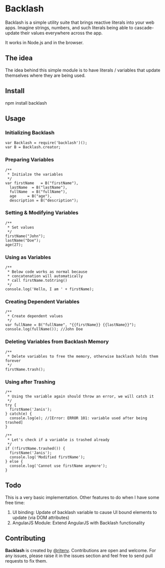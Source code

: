 Backlash
========

Backlash is a simple utility suite that brings reactive literals into your web apps.
Imagine strings, numbers, and such literals being able to cascade-update their values everywhere across the app.

It works in Node.js and in the browser.

## The idea

The idea behind this simple module is to have literals / variables that update themselves where they are being used.

## Install

npm install backlash

## Usage

### Initializing Backlash

    var Backlash = require('backlash')();
    var B = Backlash.creator;

### Preparing Variables

    /**
     * Initialze the variables
     */
    var firstName   = B("firstName"),
      lastName  = B("lastName"),
      fullName  = B("fullName"),
      age     = B("age"),
      description = B("description");

### Setting & Modifying Variables

    /**
     * Set values
     */
    firstName("John");
    lastName("Doe");
    age(27);

### Using as Variables
    /**
     * Below code works as normal because
     * concatenation will automatically 
     * call firstName.toString()
     */
    console.log('Hello, I am ' + firstName);

### Creating Dependent Variables

    /**
     * Create dependent values
     */
    var fullName = B("fullName", "{{firstName}} {{lastName}}");
    console.log(fullName()); //John Doe

### Deleting Variables from Backlash Memory
    /**
     * Delete variables to free the memory, otherwise backlash holds them forever
     */
    firstName.trash();

### Using after Trashing
    /**
     * Using the variable again should throw an error, we will catch it
     */
    try {
      firstName('Janis');
    } catch(e) {
      console.log(e); //[Error: ERROR 101: variable used after being trashed]
    }

    /**
     * Let's check if a variable is trashed already
     */
    if (!firstName.trashed()) {
      firstName('Janis');
      console.log('Modified firstName');
    } else {
      console.log('Cannot use firstName anymore');
    }

## Todo

This is a very basic implementation. Other features to do when I have some free time:

1. UI binding: Update of backlash variable to cause UI bound elements to update (via DOM attributes)
2. AngularJS Module: Extend AngularJS with Backlash functionality

## Contributing

**Backlash** is created by <a href="https://twitter.com/ritenv" target="blank">@ritenv</a>. Contributions are open and welcome. For any issues, please raise it in the issues section and feel free to send pull requests to fix them.